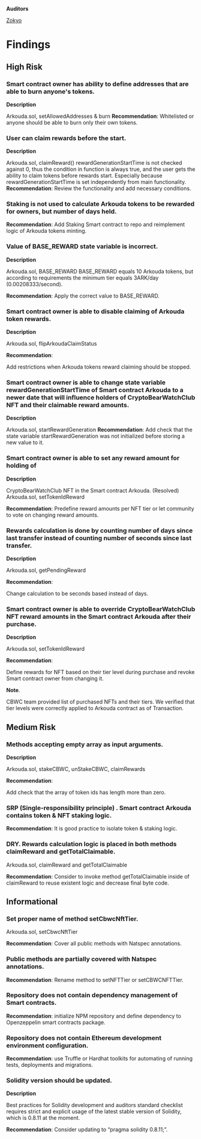 **Auditors**

[Zokyo](https://x.com/zokyo_io)

# Findings

## High Risk

### Smart contract owner has ability to define addresses that are able to burn anyone's tokens.

**Description**

Arkouda.sol, setAllowedAddresses & burn
**Recommendation**:
Whitelisted or anyone should be able to burn only their own tokens.

### User can claim rewards before the start.

**Description**

Arkouda.sol, claimReward()
rewardGenerationStartTime is not checked against 0, thus the condition in function is always
true, and the user gets the ability to claim tokens before rewards start. Especially because
rewardGenerationStartTime is set independently from main functionality.
**Recommendation**:
Review the functionality and add necessary conditions.

### Staking is not used to calculate Arkouda tokens to be rewarded for owners, but number of days held.

**Recommendation**:
Add Staking Smart contract to repo and reimplement logic of Arkouda tokens minting.

### Value of BASE_REWARD state variable is incorrect.

**Description**

Arkouda.sol, BASE_REWARD
BASE_REWARD equals 10 Arkouda tokens, but according to requirements the minimum tier
equals 3ARK/day (0.00208333/second).

**Recommendation**:
Apply the correct value to BASE_REWARD.

### Smart contract owner is able to disable claiming of Arkouda token rewards.

**Description**

Arkouda.sol, flipArkoudaClaimStatus

**Recommendation**:

Add restrictions when Arkouda tokens reward claiming should be stopped.

### Smart contract owner is able to change state variable rewardGenerationStartTime of Smart contract Arkouda to a newer date that will influence holders of CryptoBearWatchClub NFT and their claimable reward amounts.

**Description**

Arkouda.sol, startRewardGeneration
**Recommendation**:
Add check that the state variable startRewardGeneration was not initialized before storing a
new value to it.

### Smart contract owner is able to set any reward amount for holding of

**Description**

CryptoBearWatchClub NFT in the Smart contract Arkouda. (Resolved)
Arkouda.sol, setTokenIdReward

**Recommendation**:
Predefine reward amounts per NFT tier or let community to vote on changing reward
amounts.

### Rewards calculation is done by counting number of days since last transfer instead of counting number of seconds since last transfer.

**Description**

Arkouda.sol, getPendingReward

**Recommendation**:

Change calculation to be seconds based instead of days.

### Smart contract owner is able to override CryptoBearWatchClub NFT reward amounts in the Smart contract Arkouda after their purchase.

**Description**

Arkouda.sol, setTokenIdReward

**Recommendation**:

Define rewards for NFT based on their tier level during purchase and revoke Smart contract
owner from changing it.

**Note**.

CBWC team provided list of purchased NFTs and their tiers. We verified that tier levels were
correctly applied to Arkouda contract as of Transaction.

## Medium Risk

### Methods accepting empty array as input arguments.

**Description**


Arkouda.sol, stakeCBWC, unStakeCBWC, claimRewards

**Recommendation**:

Add check that the array of token ids has length more than zero.

### SRP (Single-responsibility principle) . Smart contract Arkouda contains token & NFT staking logic.

**Recommendation**:
It is good practice to isolate token & staking logic.

### DRY. Rewards calculation logic is placed in both methods claimReward and getTotalClaimable.
Arkouda.sol, claimReward and getTotalClaimable

**Recommendation**:
Consider to invoke method getTotalClaimable inside of claimReward to reuse existent logic
and decrease final byte code.

## Informational

### Set proper name of method setCbwcNftTier.

Arkouda.sol, setCbwcNftTier

**Recommendation**:
Cover all public methods with Natspec annotations.

### Public methods are partially covered with Natspec annotations.

**Recommendation**:
Rename method to setNFTTier or setCBWCNFTTier.

### Repository does not contain dependency management of Smart contracts.
**Recommendation**:
initialize NPM repository and define dependency to Openzeppelin smart contracts package.

### Repository does not contain Ethereum development environment configuration.

**Recommendation**:
use Truffle or Hardhat toolkits for automating of running tests, deployments and migrations.

### Solidity version should be updated.

**Description**

Best practices for Solidity development and auditors standard checklist requires strict and
explicit usage of the latest stable version of Solidity, which is 0.8.11 at the moment.

**Recommendation**:
Consider updating to “pragma solidity 0.8.11;”.
